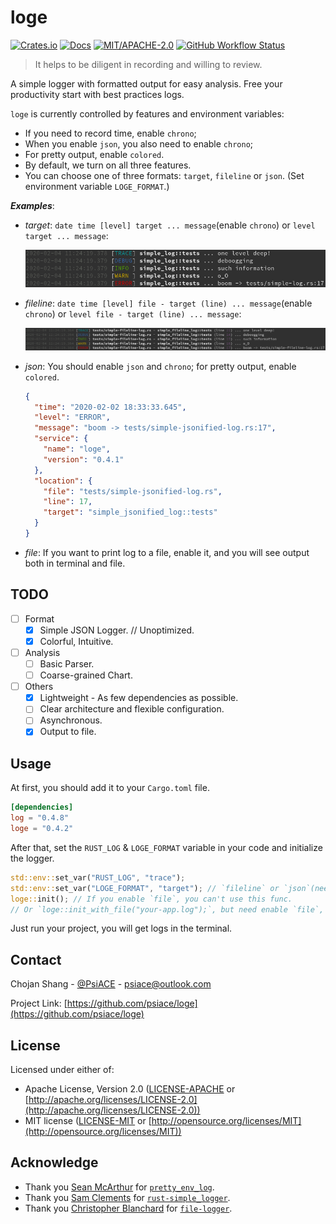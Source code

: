 # loge

[![Crates.io](https://img.shields.io/crates/v/loge.svg)](https://crates.io/crates/loge)
[![Docs](https://docs.rs/loge/badge.svg)](https://docs.rs/loge)
[![MIT/APACHE-2.0](https://img.shields.io/crates/l/loge.svg)](https://crates.io/crates/loge)
[![GitHub Workflow Status](https://img.shields.io/github/workflow/status/PsiACE/loge/Check%20Code?label=workflow)](https://github.com/PsiACE/loge/actions)

> It helps to be diligent in recording and willing to review.

A simple logger with formatted output for easy analysis. Free your productivity start with best practices logs.

`loge` is currently controlled by features and environment variables:

- If you need to record time, enable `chrono`;
- When you enable `json`, you also need to enable `chrono`;
- For pretty output, enable `colored`.
- By default, we turn on all three features.
- You can choose one of three formats: `target`, `fileline` or `json`. (Set environment variable `LOGE_FORMAT`.)

_**Examples**_:

- *target*: `date time [level] target ... message`(enable `chrono`) or `level target ... message`:

    ![loge output](./screenshot/loge-output.png)

- *fileline*: `date time [level] file - target (line) ... message`(enable `chrono`) or `level file - target (line) ... message`:

    ![loge fileline output](./screenshot/loge-fileline-output.png)

- *json*: You should enable `json` and `chrono`; for pretty output, enable `colored`.

    ```json
    {
      "time": "2020-02-02 18:33:33.645",
      "level": "ERROR",
      "message": "boom -> tests/simple-jsonified-log.rs:17",
      "service": {
        "name": "loge",
        "version": "0.4.1"
      },
      "location": {
        "file": "tests/simple-jsonified-log.rs",
        "line": 17,
        "target": "simple_jsonified_log::tests"
      }
    }
    ```

- *file*: If you want to print log to a file, enable it, and you will see output both in terminal and file.

## TODO

- [ ] Format
  - [x] Simple JSON Logger. // Unoptimized.
  - [x] Colorful, Intuitive.
- [ ] Analysis
  - [ ] Basic Parser.
  - [ ] Coarse-grained Chart.
- [ ] Others
  - [x] Lightweight - As few dependencies as possible.
  - [ ] Clear architecture and flexible configuration.
  - [ ] Asynchronous.
  - [x] Output to file.

## Usage

At first, you should add it to your `Cargo.toml` file.

```toml
[dependencies]
log = "0.4.8"
loge = "0.4.2"
```

After that, set the `RUST_LOG` & `LOGE_FORMAT` variable in your code and initialize the logger.

```rust
std::env::set_var("RUST_LOG", "trace");
std::env::set_var("LOGE_FORMAT", "target"); // `fileline` or `json`(need enable `json` and `chrono`)
loge::init(); // If you enable `file`, you can't use this func.
// Or `loge::init_with_file("your-app.log");`, but need enable `file`, and will see output both in terminal and file. 
```

Just run your project, you will get logs in the terminal.

## Contact

Chojan Shang - [@PsiACE](https://github.com/psiace) - <psiace@outlook.com>

Project Link: [https://github.com/psiace/loge](https://github.com/psiace/loge)

## License

Licensed under either of:

- Apache License, Version 2.0 ([LICENSE-APACHE](./LICENSE-APACHE) or [http://apache.org/licenses/LICENSE-2.0](http://apache.org/licenses/LICENSE-2.0))
- MIT license ([LICENSE-MIT](./LICENSE-MIT) or [http://opensource.org/licenses/MIT](http://opensource.org/licenses/MIT))

## Acknowledge

- Thank you [Sean McArthur](https://seanmonstar.com) for [`pretty_env_log`](https://github.com/seanmonstar/pretty-env-logger).
- Thank you [Sam Clements](https://mastodon.social/@borntyping) for [`rust-simple_logger`](https://github.com/borntyping/rust-simple_logger).
- Thank you [Christopher Blanchard](https://github.com/lambdaxymox) for [`file-logger`](https://github.com/lambdaxymox/file-logger).

